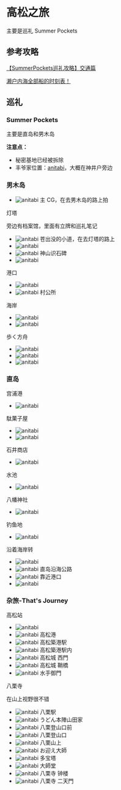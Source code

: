 # 高松之旅

主要是巡礼 Summer Pockets

## 参考攻略

[【SummerPockets巡礼攻略】交通篇](https://www.bilibili.com/video/BV1c94y1y7qH)

[濑户内海全部船的时刻表！](https://www.xiaohongshu.com/explore/680da19d000000001d009a9a)

## 巡礼

### Summer Pockets

主要是直岛和男木岛

**注意点：**

- 秘密基地已经被拆除
- 丰爷家位置：[anitabi](https://anitabi.cn/map?c=134.0557,34.4204&z=19.3&bangumiId=295957&pid=lrmu914bx)，大概在神井户旁边

### 男木岛

- ![anitabi](https://anitabi.cn/images/points/363957/51i52cpti_1672370121555.jpg?plan=h360) 主 CG，在去男木岛的路上拍

灯塔

旁边有档案馆，里面有立牌和巡礼笔记

- ![anitabi](https://anitabi.cn/images/points/363957/51i52cptq_1672370122595.jpg?plan=h360) 苍出没的小道，在去灯塔的路上
- ![anitabi](https://anitabi.cn/images/user/1099/bangumi/363957/points/v39314lxz-1745852540604.jpg?plan=h360)
- ![anitabi](https://anitabi.cn/images/points/363957/jyp8osfzn_1714463716616.jpg?plan=h360) 神山识石碑
- ![anitabi](https://anitabi.cn/images/points/363957/unw35q4se_1744648845776_c16v9.jpg?plan=h360)

港口

- ![anitabi](https://anitabi.cn/images/points/295957/51i52cp55_1742140421000.jpg?plan=h360)
- ![anitabi](https://anitabi.cn/images/points/363957/51i52cp5g_1672370114067.jpg?plan=h360) 村公所

海岸

- ![anitabi](https://anitabi.cn/images/points/363957/51i52cp74_1672370115533.jpg?plan=h360)
- ![anitabi](https://anitabi.cn/images/points/363957/untnhg4f0_1744643474016_c16v9.jpg?plan=h360)

歩く方舟

- ![anitabi](https://anitabi.cn/images/user/1099/bangumi/363957/points/uvyxsvvfw-1745281910512.jpg?plan=h360)
- ![anitabi](https://anitabi.cn/images/points/363957/uvysqsu0j_1745281577234.jpg?plan=h360)
- ![anitabi](https://anitabi.cn/images/user/1099/bangumi/363957/points/uvj97bktl-1745247743752.jpg?plan=h360)

### 直岛

宫浦港

- ![anitabi](https://anitabi.cn/images/points/363957/51i52cpr2_1672370130703.jpg?plan=h360)

駄菓子屋

- ![anitabi](https://anitabi.cn/images/points/363957/51i52cp8o_1672370125249.jpg?plan=h360)
- ![anitabi](https://anitabi.cn/images/points/363957/unbkvzoht_1744604274255.jpg?plan=h360)

石井商店

- ![anitabi](https://anitabi.cn/images/points/363957/51i52cq34_1672370151766.jpg?plan=h360)

水池

- ![anitabi](https://image.anitabi.cn/points/363957/51i52cpqs_1672370128232.jpg)

八幡神社

- ![anitabi](https://anitabi.cn/images/user/1099/bangumi/363957/points/asxpk8-1747663626466.jpg?plan=h360)

钓鱼地

- ![anitabi](https://anitabi.cn/images/points/363957/51i52cqnp_1672370134814.jpg?plan=h360)

沿着海岸转

- ![anitabi](https://anitabi.cn/images/points/363957/jypwuzfsf_1714465180063.jpg?plan=h360)
- ![anitabi](https://anitabi.cn/images/points/363957/untzn1i2r_1744644238401_c16v9.jpg?plan=h360) 直岛沿海公路
- ![anitabi](https://anitabi.cn/images/user/1099/bangumi/363957/points/v3a35fnad-1745854705397.jpg?plan=h360) 靠近港口
- ![anitabi](https://anitabi.cn/images/user/1099/bangumi/363957/points/v3aappcio-1745855318045.jpg?plan=h360)

### 杂旅-That's Journey

高松站

- ![anitabi](https://anitabi.cn/images/points/437593/uvitgjy0e_1745246800530.jpg?plan=h360)
- ![anitabi](https://anitabi.cn/images/user/1073/bangumi/437593/points/uztq7gxfq-1745584013512.jpg?plan=h360) 高松港
- ![anitabi](https://anitabi.cn/images/points/437593/uvixxj7jt_1745247093173.jpg?plan=h360) 高松築港駅
- ![anitabi](https://anitabi.cn/images/points/437593/uviztwmka_1745247179597.jpg?plan=h360) 高松築港駅内
- ![anitabi](https://anitabi.cn/images/user/1073/bangumi/437593/points/uztrbtgwu-1745584077047.jpg?plan=h360) 高松城 西門
- ![anitabi](https://anitabi.cn/images/points/437593/uvj0zndxi_1745247264469.jpg?plan=h360) 高松城 鞘橋
- ![anitabi](https://anitabi.cn/images/user/1073/bangumi/437593/points/uztusggfm-1745584294422.jpg?plan=h360) 水手御門

八栗寺

在山上视野很不错

- ![anitabi](https://anitabi.cn/images/points/437593/uvj5lqfu9_1745247528249.jpg?plan=h360) 八栗駅
- ![anitabi](https://anitabi.cn/images/user/1073/bangumi/437593/points/uvkal06xw-1745250016687.jpg?plan=h360) うどん本陣山田家
- ![anitabi](https://anitabi.cn/images/user/1073/bangumi/437593/points/uztg2o4h0-1745583391495.jpg?plan=h360) 八栗登山口前
- ![anitabi](https://anitabi.cn/images/user/1073/bangumi/437593/points/uztgz688m-1745583442448.jpg?plan=h360) 八栗登山口
- ![anitabi](https://anitabi.cn/images/user/1073/bangumi/437593/points/uzthn6htz-1745583480689.jpg?plan=h360) 八栗山上
- ![anitabi](https://anitabi.cn/images/user/1073/bangumi/437593/points/uztntadeu-1745583857959.jpg?plan=h360) お迎え大師
- ![anitabi](https://anitabi.cn/images/user/1073/bangumi/437593/points/uzti6fc9y-1745583520456.jpg?plan=h360) 多宝塔
- ![anitabi](https://anitabi.cn/images/user/1073/bangumi/437593/points/uztiq6e2m-1745583571086.jpg?plan=h360) 大師堂
- ![anitabi](https://anitabi.cn/images/user/1073/bangumi/437593/points/uztl39rfq-1745583697088.jpg?plan=h360) 八栗寺 钟楼
- ![anitabi](https://anitabi.cn/images/user/1073/bangumi/437593/points/uztluqvc7-1745583798906.jpg?plan=h360) 八栗寺 二天門
